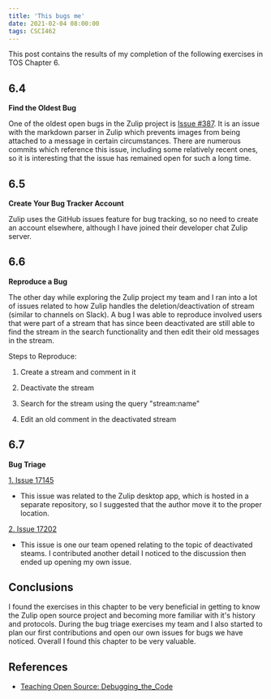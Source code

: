 ```yaml
---
title: 'This bugs me'
date: 2021-02-04 08:00:00
tags: CSCI462
---
```


This post contains the results of my completion of the following exercises in TOS Chapter 6.

## 6.4

**Find the Oldest Bug**

One of the oldest open bugs in the Zulip project is [Issue #387](https://github.com/zulip/zulip/issues/387). It is an issue with the markdown parser in Zulip which prevents images from being attached to a message in certain circumstances. There are numerous commits which reference this issue, including some relatively recent ones, so it is interesting that the issue has remained open for such a long time.


## 6.5

**Create Your Bug Tracker Account**

Zulip uses the GitHub issues feature for bug tracking, so no need to create an account elsewhere, although I have joined their developer chat Zulip server.

## 6.6

**Reproduce a Bug**

The other day while exploring the Zulip project my team and I ran into a lot of issues related to how Zulip handles the deletion/deactivation of stream (similar to channels on Slack).
A bug I was able to reproduce involved users that were part of a stream that has since been deactivated are still able to find the stream in the search functionality and then edit their old messages in the stream.

Steps to Reproduce:

1. Create a stream and comment in it

2. Deactivate the stream

3. Search for the stream using the query "stream:name"

4. Edit an old comment in the deactivated stream

## 6.7

**Bug Triage**

[1. Issue 17145](https://github.com/zulip/zulip/issues/17145)

- This issue was related to the Zulip desktop app, which is hosted in a separate repository, so I suggested that the author move it to the proper location.

[2. Issue 17202](https://github.com/zulip/zulip/issues/17202)

- This issue is one our team opened relating to the topic of deactivated steams. I contributed another detail I noticed to the discussion then ended up opening my own issue.

## Conclusions

I found the exercises in this chapter to be very beneficial in getting to know the Zulip open source project and becoming more familiar with it's history and protocols. During the bug triage exercises my team and I also started to plan our first contributions and open our own issues for bugs we have noticed. Overall I found this chapter to be very valuable.

## References

- [Teaching Open Source: Debugging_the_Code](https://quaid.fedorapeople.org/TOS/Practical_Open_Source_Software_Exploration/html/ch-Debugging_the_Code.html)
